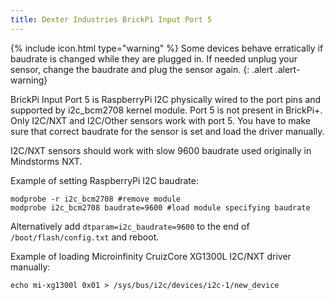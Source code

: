 ```yaml
---
title: Dexter Industries BrickPi Input Port 5
---
```


{% include icon.html type="warning" %}
Some devices behave erratically if baudrate is changed while they are plugged in. 
If needed unplug your sensor, change the baudrate and plug the sensor again.
{: .alert .alert-warning}

BrickPi Input Port 5 is RaspberryPi I2C physically wired to the port pins and supported by i2c_bcm2708 kernel module. Port 5 is not present in BrickPi+. Only I2C/NXT and I2C/Other sensors work with port 5. You have to make sure
that correct baudrate for the sensor is set and load the driver manually.

I2C/NXT sensors should work with slow 9600 baudrate used originally in Mindstorms NXT.

Example of setting RaspberryPi I2C baudrate:

    modprobe -r i2c_bcm2708 #remove module
    modprobe i2c_bcm2708 baudrate=9600 #load module specifying baudrate


Alternatively add `dtparam=i2c_baudrate=9600` to the end of `/boot/flash/config.txt` and reboot.


Example of loading Microinfinity CruizCore XG1300L I2C/NXT driver manually:

    echo mi-xg1300l 0x01 > /sys/bus/i2c/devices/i2c-1/new_device 


